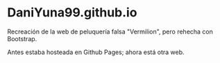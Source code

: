 # DaniYuna99.github.io
Recreación de la web de peluquería falsa "Vermilion", pero rehecha con Bootstrap.

Antes estaba hosteada en Github Pages; ahora está otra web.
